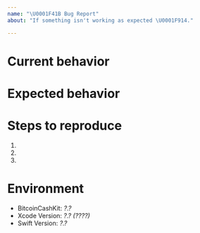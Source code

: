 ```yaml
---
name: "\U0001F41B Bug Report"
about: "If something isn't working as expected \U0001F914."

---
```


# Current behavior

<!--
Please paste the **developer tool** open (console tab) when you report a bug.
-->

# Expected behavior

# Steps to reproduce
1. 
2. 
3. 

# Environment

- BitcoinCashKit: *?.?*
- Xcode Version: *?.? (????)*
- Swift Version: *?.?*
